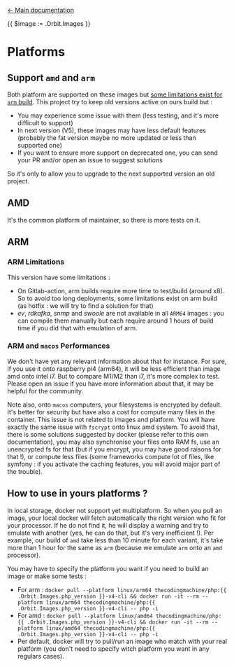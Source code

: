 [<- Main documentation](../README.md)

{{ $image := .Orbit.Images }}
# Platforms

## Support `amd` and `arm`

Both platform are supported on these images but [some limitations exist for `arm` build](#arm).
This project try to keep old versions active on ours build but : 
* You may experience some issue with them (less testing, and it's more difficult to support)
* In next version (V5), these images may have less default features (probably the fat version maybe no more updated or less than supported one)
* If you want to ensure more support on deprecated one, you can send your PR and/or open an issue to suggest solutions

So it's only to allow you to upgrade to the next supported version an old project.  

## AMD

It's the common platform of maintainer, so there is more tests on it.

## ARM

### ARM Limitations

This version have some limitations :
* On Gitlab-action, arm builds require more time to test/build (around x8). So to avoid too long deployments, some limitations exist on arm build (as hotfix : we will try to find a solution for that)
* *ev*, *rdkafka*, *snmp* and *swoole* are not available in all `ARM64` images : you can compile them manually but each require around 1 hours of build time if you did that with emulation of arm.

### ARM and `macos` Performances

We don't have yet any relevant information about that for instance. For sure, if you use it onto raspberry pi4 (arm64), it will be less efficient than image amd onto intel i7. But to compare M1/M2 than i7, it's more complex to test. Please open an issue if you have more information about that, it may be helpful for the community.

Note also, onto `macos` computers, your filesystems is encrypted by default. It's better for security but have also a cost for compute many files in the container. This issue is not related to images and platform. You will have exactly the same issue with `fscrypt` onto linux amd system. To avoid that, there is some solutions suggested by docker (please refer to this own documentation), you may also synchronise your files onto RAM fs, use an unencrypted fs for that (but if you encrypt, you may have good raisons for that !), or compute less files (some frameworks compute lot of files, like symfony : if you activate the caching features, you will avoid major part of the trouble).

## How to use in yours platforms ?

In local storage, docker not support yet multiplatform. So when you pull an image, your local docker will fetch automatically the right version who fit for your processor. If he do not find it, he will display a warning and try to emulate with another (yes, he can do that, but it's very inefficient !). Per example, our build of `amd` take less than 10 minute for each variant, it's take more than 1 hour for the same as `arm` (because we emulate `arm` onto an `amd` processor).

You may have to specify the platform you want if you need to build an image or make some tests :
* For arm : `docker pull --platform linux/arm64 thecodingmachine/php:{{ .Orbit.Images.php_version }}-v4-cli && docker run -it --rm --platform linux/arm64 thecodingmachine/php:{{ .Orbit.Images.php_version }}-v4-cli -- php -i`
* For amd : `docker pull --platform linux/amd64 thecodingmachine/php:{{ .Orbit.Images.php_version }}-v4-cli && docker run -it --rm --platform linux/amd64 thecodingmachine/php:{{ .Orbit.Images.php_version }}-v4-cli -- php -i`
* Per default, docker will try to pull/run an image who match with your real platform (you don't need to specify witch platform you want in any regulars cases). 
